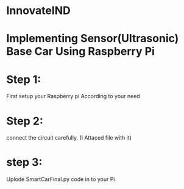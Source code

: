 # InnovateIND
# Implementing Sensor(Ultrasonic) Base Car Using Raspberry Pi
# Step 1:
  First setup your Raspberry pi According to your need
# Step 2:
  connect the circuit carefully. (I Attaced file with it)
# step 3:
  Uplode SmartCarFinal.py code in to your Pi
